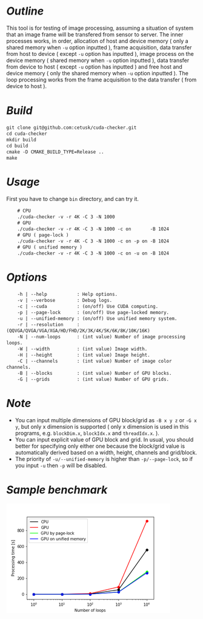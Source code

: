 # _Outline_
This tool is for testing of image processing, assuming a situation of system that an image frame will be transfered from sensor to server.
The inner processes works, in order, allocation of host and device memory ( only a shared memory when `-u` option inputted ), frame acquisition, data transfer from host to device ( except `-u` option has inputted ), image process on the device memory ( shared memory when `-u` option inputted ), data transfer from device to host ( except `-u` option has inputted ) and free host and device memory ( only the shared memory when `-u` option inputted ). The loop processing works from the frame acquisition to the data transfer ( from device to host ).

# _Build_
```
git clone git@github.com:cetusk/cuda-checker.git
cd cuda-checker
mkdir build
cd build
cmake -D CMAKE_BUILD_TYPE=Release ..
make
```

# _Usage_
First you have to change `bin` directory, and can try it.
```
    # CPU
    ./cuda-checker -v -r 4K -C 3 -N 1000
    # GPU
    ./cuda-checker -v -r 4K -C 3 -N 1000 -c on       -B 1024
    # GPU ( page-lock )
    ./cuda-checker -v -r 4K -C 3 -N 1000 -c on -p on -B 1024
    # GPU ( unified memory )
    ./cuda-checker -v -r 4K -C 3 -N 1000 -c on -u on -B 1024
```

# _Options_
```
    -h | --help           : Help options.
    -v | --verbose        : Debug logs.
    -c | --cuda           : (on/off) Use CUDA computing.
    -p | --page-lock      : (on/off) Use page-locked memory.
    -u | --unified-memory : (on/off) Use unified memory system.
    -r | --resolution     : (QQVGA/QVGA/VGA/XGA/HD/FHD/2K/3K/4K/5K/6K/8K/10K/16K)
    -N | --num-loops      : (int value) Number of image processing loops.
    -W | --width          : (int value) Image width.
    -H | --height         : (int value) Image height.
    -C | --channels       : (int value) Number of image color channels.
    -B | --blocks         : (int value) Number of GPU blocks.
    -G | --grids          : (int value) Number of GPU grids.
```

# _Note_
- You can input multiple dimensions of GPU block/grid as `-B x y z` or `-G x y`, but only x dimension is supported ( only x dimension is used in this programs, e.g. `blockDim.x`, `blockIdx.x` and `threadIdx.x`. ).
- You can input explicit value of GPU block and grid. In usual, you should better for specifying only either one because the block/grid value is automatically derived based on a width, height, channels and grid/block.
- The priority of `-u/--unified-memory` is higher than `-p/--page-lock`, so if you input `-u` then `-p` will be disabled.

# _Sample benchmark_
![Sample benchmark](example/time.png "sample")